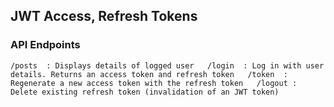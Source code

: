 ## JWT Access, Refresh Tokens

### API Endpoints

``
/posts  : Displays details of logged user  
/login  : Log in with user details. Returns an access token and refresh token  
/token  : Regenerate a new access token with the refresh token  
/logout : Delete existing refresh token (invalidation of an JWT token)
``